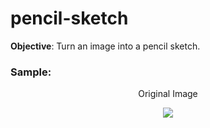 # pencil-sketch
**Objective**: Turn an image into a pencil sketch.

### Sample:  
<p align="center">Original Image</p>
<p align="center">
  <img src="http://p.imgci.com/db/PICTURES/CMS/263500/263576.jpg">
</p>
